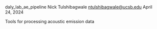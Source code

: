 daly_lab_ae_pipeline
Nick Tulshibagwale
ntulshibagwale@ucsb.edu
April 24, 2024

Tools for processing acoustic emission data
